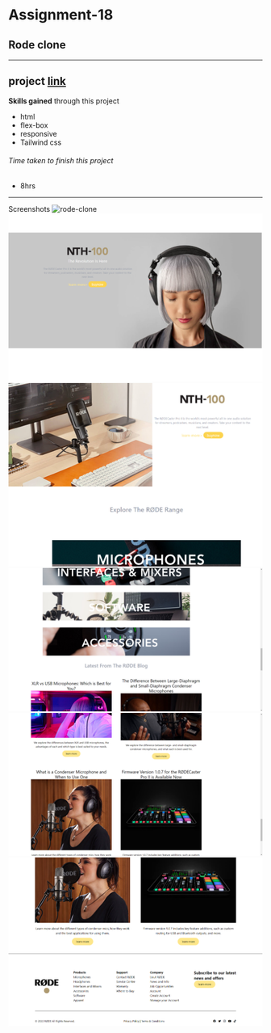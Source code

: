 # Assignment-18

 ## Rode clone

---

 ## project  [link](http://127.0.0.1:5500/rode-clone.html)


 **Skills gained** through this project
 - html
 - flex-box
 - responsive
 - Tailwind css 

 


###### Time taken to finish this project
- 8hrs

---


Screenshots 
![rode-clone](./screenshots/rode-clone%20().png)
![rode-clone](./screenshots/rode-clone%20(2).png)
![rode-clone](./screenshots/rode-clone%20(3).png)
![rode-clone](./screenshots/rode-clone%20(4).png)
![rode-clone](./screenshots/rode-clone%20(5).png)
![rode-clone](./screenshots/rode-clone%20(6).png)